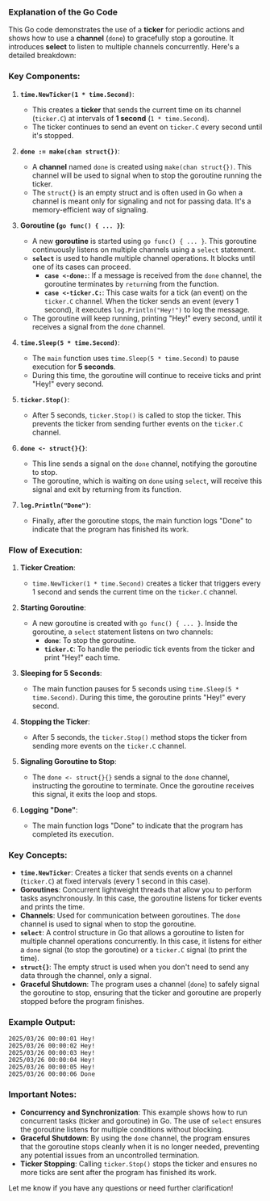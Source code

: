 ### Explanation of the Go Code

This Go code demonstrates the use of a **ticker** for periodic actions and shows how to use a **channel** (`done`) to gracefully stop a goroutine. It introduces **select** to listen to multiple channels concurrently. Here's a detailed breakdown:

### Key Components:

1. **`time.NewTicker(1 * time.Second)`**:
   - This creates a **ticker** that sends the current time on its channel (`ticker.C`) at intervals of **1 second** (`1 * time.Second`).
   - The ticker continues to send an event on `ticker.C` every second until it's stopped.

2. **`done := make(chan struct{})`**:
   - A **channel** named `done` is created using `make(chan struct{})`. This channel will be used to signal when to stop the goroutine running the ticker.
   - The `struct{}` is an empty struct and is often used in Go when a channel is meant only for signaling and not for passing data. It's a memory-efficient way of signaling.

3. **Goroutine (`go func() { ... }`)**:
   - A new **goroutine** is started using `go func() { ... }`. This goroutine continuously listens on multiple channels using a `select` statement.
   - **`select`** is used to handle multiple channel operations. It blocks until one of its cases can proceed.
     - **`case <-done:`**: If a message is received from the `done` channel, the goroutine terminates by `return`ing from the function.
     - **`case <-ticker.C:`**: This case waits for a tick (an event) on the `ticker.C` channel. When the ticker sends an event (every 1 second), it executes `log.Println("Hey!")` to log the message.
   - The goroutine will keep running, printing "Hey!" every second, until it receives a signal from the `done` channel.

4. **`time.Sleep(5 * time.Second)`**:
   - The `main` function uses `time.Sleep(5 * time.Second)` to pause execution for **5 seconds**.
   - During this time, the goroutine will continue to receive ticks and print "Hey!" every second.

5. **`ticker.Stop()`**:
   - After 5 seconds, `ticker.Stop()` is called to stop the ticker. This prevents the ticker from sending further events on the `ticker.C` channel.

6. **`done <- struct{}{}`**:
   - This line sends a signal on the `done` channel, notifying the goroutine to stop.
   - The goroutine, which is waiting on `done` using `select`, will receive this signal and exit by returning from its function.

7. **`log.Println("Done")`**:
   - Finally, after the goroutine stops, the main function logs "Done" to indicate that the program has finished its work.

### Flow of Execution:

1. **Ticker Creation**: 
   - `time.NewTicker(1 * time.Second)` creates a ticker that triggers every 1 second and sends the current time on the `ticker.C` channel.

2. **Starting Goroutine**:
   - A new goroutine is created with `go func() { ... }`. Inside the goroutine, a `select` statement listens on two channels:
     - **`done`**: To stop the goroutine.
     - **`ticker.C`**: To handle the periodic tick events from the ticker and print "Hey!" each time.

3. **Sleeping for 5 Seconds**:
   - The main function pauses for 5 seconds using `time.Sleep(5 * time.Second)`. During this time, the goroutine prints "Hey!" every second.

4. **Stopping the Ticker**:
   - After 5 seconds, the `ticker.Stop()` method stops the ticker from sending more events on the `ticker.C` channel.

5. **Signaling Goroutine to Stop**:
   - The `done <- struct{}{}` sends a signal to the `done` channel, instructing the goroutine to terminate. Once the goroutine receives this signal, it exits the loop and stops.

6. **Logging "Done"**:
   - The main function logs "Done" to indicate that the program has completed its execution.

### Key Concepts:

- **`time.NewTicker`**: Creates a ticker that sends events on a channel (`ticker.C`) at fixed intervals (every 1 second in this case).
- **Goroutines**: Concurrent lightweight threads that allow you to perform tasks asynchronously. In this case, the goroutine listens for ticker events and prints the time.
- **Channels**: Used for communication between goroutines. The `done` channel is used to signal when to stop the goroutine.
- **`select`**: A control structure in Go that allows a goroutine to listen for multiple channel operations concurrently. In this case, it listens for either a `done` signal (to stop the goroutine) or a `ticker.C` signal (to print the time).
- **`struct{}`**: The empty struct is used when you don't need to send any data through the channel, only a signal.
- **Graceful Shutdown**: The program uses a channel (`done`) to safely signal the goroutine to stop, ensuring that the ticker and goroutine are properly stopped before the program finishes.

### Example Output:
```
2025/03/26 00:00:01 Hey!
2025/03/26 00:00:02 Hey!
2025/03/26 00:00:03 Hey!
2025/03/26 00:00:04 Hey!
2025/03/26 00:00:05 Hey!
2025/03/26 00:00:06 Done
```

### Important Notes:
- **Concurrency and Synchronization**: This example shows how to run concurrent tasks (ticker and goroutine) in Go. The use of `select` ensures the goroutine listens for multiple conditions without blocking.
- **Graceful Shutdown**: By using the `done` channel, the program ensures that the goroutine stops cleanly when it is no longer needed, preventing any potential issues from an uncontrolled termination.
- **Ticker Stopping**: Calling `ticker.Stop()` stops the ticker and ensures no more ticks are sent after the program has finished its work.

Let me know if you have any questions or need further clarification!